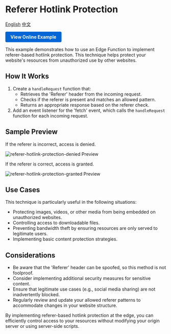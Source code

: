 # Referer Hotlink Protection

<div align="left">
  <a title="English" href="README.md">English</a>
  <a title="中文" href="README.zh-CN.md">中文</a>
</div>

<a href="https://edgeone.ai/developer/examples/hub-customrefererantileeching" style="display: inline-block; background-color: #0366d6; color: white; padding: 8px 16px; text-decoration: none; border-radius: 4px; font-weight: bold;">View Online Example</a>

This example demonstrates how to use an Edge Function to implement referer-based hotlink protection. This technique helps protect your website's resources from unauthorized use by other websites.

## How It Works

1. Create a `handleRequest` function that:
   - Retrieves the 'Referer' header from the incoming request.
   - Checks if the referer is present and matches an allowed pattern.
   - Returns an appropriate response based on the referer check.
2. Add an event listener for the 'fetch' event, which calls the `handleRequest` function for each incoming request.

## Sample Preview

If the referer is incorrect, access is denied.

![referer-hotlink-protection-denied Preview](../assets/images/referer-hotlink-protection-denied.avif)

If the referer is correct, access is granted.

![referer-hotlink-protection-granted Preview](../assets/images/referer-hotlink-protection-granted.avif)

## Use Cases

This technique is particularly useful in the following situations:

- Protecting images, videos, or other media from being embedded on unauthorized websites.
- Controlling access to downloadable files.
- Preventing bandwidth theft by ensuring resources are only served to legitimate users.
- Implementing basic content protection strategies.

## Considerations

- Be aware that the 'Referer' header can be spoofed, so this method is not foolproof.
- Consider implementing additional security measures for sensitive content.
- Ensure that legitimate use cases (e.g., social media sharing) are not inadvertently blocked.
- Regularly review and update your allowed referer patterns to accommodate changes in your website structure.

By implementing referer-based hotlink protection at the edge, you can efficiently control access to your resources without modifying your origin server or using server-side scripts.